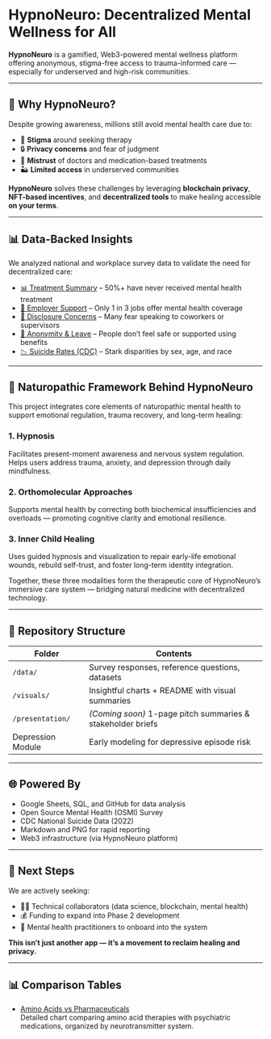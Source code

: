 # HypnoNeuro: Decentralized Mental Wellness for All

**HypnoNeuro** is a gamified, Web3-powered mental wellness platform offering anonymous, stigma-free access to trauma-informed care — especially for underserved and high-risk communities.

---

## 🧠 Why HypnoNeuro?

Despite growing awareness, millions still avoid mental health care due to:

- 🫥 **Stigma** around seeking therapy  
- 🔒 **Privacy concerns** and fear of judgment  
- 🧪 **Mistrust** of doctors and medication-based treatments  
- 🏜️ **Limited access** in underserved communities  

**HypnoNeuro** solves these challenges by leveraging **blockchain privacy**, **NFT-based incentives**, and **decentralized tools** to make healing accessible **on your terms**.

---

## 📊 Data-Backed Insights

We analyzed national and workplace survey data to validate the need for decentralized care:

- [📊 Treatment Summary](visuals/treatment_memory_discrepancy_50_percent_gap.png) – 50%+ have never received mental health treatment  
- [🏢 Employer Support](visuals/employer_mental_health_benefits_access.png) – Only 1 in 3 jobs offer mental health coverage  
- [🔐 Disclosure Concerns](visuals/comfort_discussing_with_supervisor.png) – Many fear speaking to coworkers or supervisors  
- [🧾 Anonymity & Leave](visuals/perceived_ease_of_taking_mental_health_leave_%281%29.png) – People don’t feel safe or supported using benefits  
- [📉 Suicide Rates (CDC)](visuals/suicide_rates_by_age_2024.png) – Stark disparities by sex, age, and race  
 

---

## 🧬 Naturopathic Framework Behind HypnoNeuro

This project integrates core elements of naturopathic mental health to support emotional regulation, trauma recovery, and long-term healing:

### 1. **Hypnosis**  
Facilitates present-moment awareness and nervous system regulation. Helps users address trauma, anxiety, and depression through daily mindfulness.

### 2. **Orthomolecular Approaches**  
Supports mental health by correcting both biochemical insufficiencies and overloads — promoting cognitive clarity and emotional resilience.

### 3. **Inner Child Healing**  
Uses guided hypnosis and visualization to repair early-life emotional wounds, rebuild self-trust, and foster long-term identity integration.

Together, these three modalities form the therapeutic core of HypnoNeuro’s immersive care system — bridging natural medicine with decentralized technology.

---

## 📁 Repository Structure

| Folder            | Contents                                                      |
|-------------------|---------------------------------------------------------------|
| `/data/`          | Survey responses, reference questions, datasets               |
| `/visuals/`       | Insightful charts + README with visual summaries              |
| `/presentation/`  | *(Coming soon)* 1-page pitch summaries & stakeholder briefs   |
| Depression Module | Early modeling for depressive episode risk                    |

---

## 🌐 Powered By

- Google Sheets, SQL, and GitHub for data analysis  
- Open Source Mental Health (OSMI) Survey  
- CDC National Suicide Data (2022)  
- Markdown and PNG for rapid reporting  
- Web3 infrastructure (via HypnoNeuro platform)

---

## 📣 Next Steps

We are actively seeking:

- 👩‍💻 Technical collaborators (data science, blockchain, mental health)  
- 💰 Funding to expand into Phase 2 development  
- 🧠 Mental health practitioners to onboard into the system  

**This isn’t just another app — it’s a movement to reclaim healing and privacy.**

---

## 📊 Comparison Tables

- [Amino Acids vs Pharmaceuticals](./amino-vs-pharma.md)  
  Detailed chart comparing amino acid therapies with psychiatric medications, organized by neurotransmitter system.


